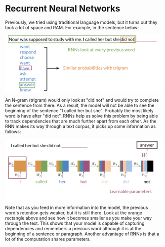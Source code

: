 # Recurrent Neural Networks

Previously, we tried using traditional language models, but it turns out they took a lot of space and RAM.  For example, in the sentence below: 

![](EP3bxjHgQ6O928Yx4HOjhA_b12398ec1d6e474fb5756d84caf75b90_.png)

An N-gram (trigram) would only look at "did not" and would try to complete the sentence from there. As a result, the model will not be able to see the beginning of the sentence "I called her but she". Probably the most likely word is have after "did not". RNNs help us solve this problem by being able to track dependencies that are much further apart from each other. As the RNN makes its way through a text corpus, it picks up some information as follows: 

![](wJtPFB_DQXabTxQfw-F2vw_f9dd1fba8fad4f60a7bbab6df1ab22f6_.png)

Note that as you feed in more information into the model, the previous word's retention gets weaker, but it is still there. Look at the orange rectangle above and see how it becomes smaller as you make your way through the text. This shows that your model is capable of capturing dependencies and remembers a previous word although it is at the beginning of a sentence or paragraph. Another advantage of RNNs is that a lot of the computation shares parameters. 